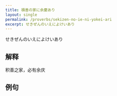 ```yaml
---
title: 積善の家に余慶あり
layout: single
permalink: /proverbs/sekizen-no-ie-ni-yokei-ari
excerpt: せきぜんのいえによけいあり
---
```


せきぜんのいえによけいあり

## 解释

积善之家，必有余庆

## 例句


